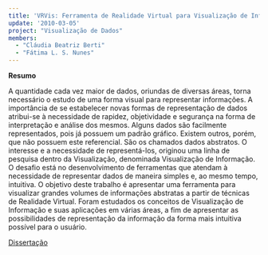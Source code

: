 ```yaml
---
title: 'VRVis: Ferramenta de Realidade Virtual para Visualização de Informações'
update: '2010-03-05'
project: "Visualização de Dados"
members:
  - "Cláudia Beatriz Berti"
  - "Fátima L. S. Nunes"
---
```



**Resumo**

A quantidade cada vez maior de dados, oriundas de diversas áreas, torna necessário o estudo de uma forma visual para representar informações. A importância de se estabelecer novas formas de representação de dados atribui-se à necessidade de rapidez, objetividade e segurança na forma de interpretação e análise dos mesmos. Alguns dados são facilmente representados, pois já possuem um padrão gráfico. Existem outros, porém, que não possuem este referencial. São os chamados dados abstratos. O interesse e a necessidade de representá-los, originou uma linha de pesquisa dentro da Visualização, denominada Visualização de Informação. O desafio está no desenvolvimento de ferramentas que atendam à necessidade de representar dados de maneira simples e, ao mesmo tempo, intuitiva. O objetivo deste trabalho é apresentar uma ferramenta para visualizar grandes volumes de informações abstratas a partir de técnicas de Realidade Virtual. Foram estudados os conceitos de Visualização de Informação e suas aplicações em várias áreas, a fim de apresentar as possibilidades de representação da informação da forma mais intuitiva possível para o usuário.
	
<a href="{{ 'files/researches/Disserta__o_ClaudiaBerti.pdf' | absolute_url }}" class="btn btn-outline-primary">Dissertação</a>


